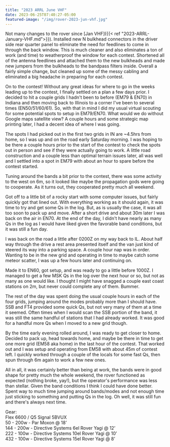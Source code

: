```yaml
---
title: "2023 ARRL June VHF"
date: 2023-06-25T07:40:27-05:00
featured-image: "/img/rover-2023-jun-vhf.jpg"
---
```


Not many changes to the rover since [Jan VHF]({{< ref "2023-ARRL-January-VHF.md">}}).  Installed new N bulkhead connectors in the driver side rear quarter panel to eliminate the need for feedlines to come in through the back window.  This is much cleaner and also eliminates a ton of work (and time) to weatherproof the window for each contest.  Shortened all of the antenna feedlines and attached them to the new bulkheads and made new jumpers from the bulkheads to the bandpass filters inside.  Overall a fairly simple change, but cleaned up some of the messy cabling and eliminated a big headache in preparing for each contest.

On to the contest!  Without any great ideas for where to go in the weeks leading up to the contest, I finally settled on a plan a few days prior.  I decided to hit a couple grids I hadn't been to before (EM79 & EN70) in Indiana and then moving back to Illinois to a corner I've been to several times (EN50/51/60/61).  So, with that in mind I did my usual virtual scouting for some potential spots to setup in EM79/EN70.  What would we do without Google maps satellite view?  A couple hours and some strategic map printing later, I had a decent idea of where I was going.

The spots I had picked out in the first two grids in IN are ~4.5hrs from home, so I was up and on the road early Saturday morning.  I was hoping to be there a couple hours prior to the start of the contest to check the spots out in person and see if they were actually going to work.  A little road construction and a couple less than optimal terrain issues later, all was well and I settled into a spot in EM79 with about an hour to spare before the contest started.

Tuning around the bands a bit prior to the contest, there was some activity to the west on 6m, so it looked like maybe the propagation gods were going to cooperate.  As it turns out, they cooperated pretty much all weekend.

Got off to a little bit of a rocky start with some computer issues, but fairly quickly got that lined out.  With everything working as it should again, it was time to try and get some Qs in the log.  But, as is usually the case, it was all too soon to pack up and move.  After a short drive and about 30m later I was back on the air in EN70.  At the end of the day, I didn't have nearly as many Qs in the log as I would have liked given the favorable band conditions, but it was still a fun day.

I was back on the road a little after 0200Z on my way back to IL.  About half way through the drive a rest area presented itself and the van just kind of steered its way into a parking space.  A couple hour nap was in order.  Wanting to be in the new grid and operating in time to maybe catch some meteor scatter, I was up a few hours later and continuing on.

Made it to EN60, got setup, and was ready to go a little before 1000Z.  I managed to get a few MSK Qs in the log over the next hour or so, but not as many as one would like.  I thought I might have snagged a couple east coast stations on 2m, but never could complete any of them.  Bummer.

The rest of the day was spent doing the usual couple hours in each of the four grids, jumping around the modes probably more than I should have.  SSB and FT4 provided some quick Qs, but not very many of them at a time it seemed.  Often times when I would scan the SSB portion of the band, it was still the same handful of stations that I had already worked.  It was good for a handful more Qs when I moved to a new grid though.

By the time early evening rolled around, I was ready to get closer to home.  Decided to pack up, head towards home, and maybe be there in time to get one more grid (EM58 aka home) in the last hour of the contest.  That worked out and I was setup and operating from EM58 with about 45m of contest left.  I quickly worked through a couple of the locals for some fast Qs, then spun through 6m again to work a few new ones.

All in all, it was certainly better than being at work, the bands were in good shape for pretty much the whole weekend, the rover functioned as expected (nothing broke, yay!), but the operator's performance was less than stellar.  Given the band conditions I think I could have done better.  Spent way to much time jumping around bands/modes and not enough time just sticking to something and putting Qs in the log.  Oh well, it was still fun and there's always next time.

Gear:\
Flex 6600 / Q5 Signal 5BVUX\
50 - 200w - Par Moxon @ 18’\
144 - 200w - Directive Systems 6el Rover Yagi @ 12’\
222 - 100w - Directive Systems 10el Rover Yagi @ 10’\
432 - 100w - Directive Systems 15el Rover Yagi @ 8’
